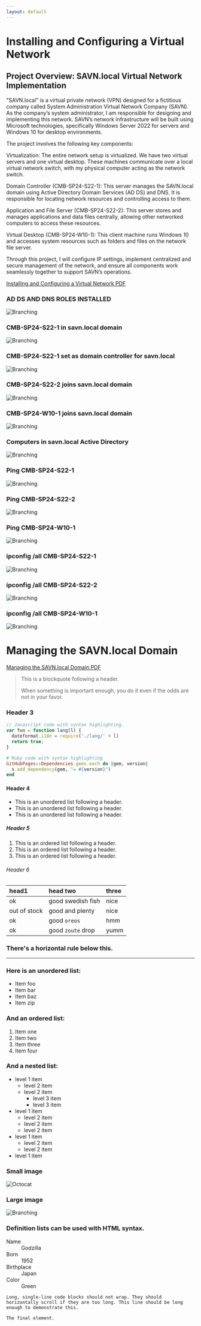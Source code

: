 ```yaml
---
layout: default
---
```


# Installing and Configuring a Virtual Network

## Project Overview: SAVN.local Virtual Network Implementation

"SAVN.local" is a virtual private network (VPN) designed for a fictitious company called System Administration Virtual Network Company (SAVN). As the company’s system administrator, I am responsible for designing and implementing this network. SAVN’s network infrastructure will be built using Microsoft technologies, specifically Windows Server 2022 for servers and Windows 10 for desktop environments.

The project involves the following key components:

Virtualization: The entire network setup is virtualized. We have two virtual servers and one virtual desktop. These machines communicate over a local virtual network switch, with my physical computer acting as the network switch.

Domain Controller (CMB-SP24-S22-1): This server manages the SAVN.local domain using Active Directory Domain Services (AD DS) and DNS. It is responsible for locating network resources and controlling access to them.

Application and File Server (CMB-SP24-S22-2): This server stores and manages applications and data files centrally, allowing other networked computers to access these resources.

Virtual Desktop (CMB-SP24-W10-1): This client machine runs Windows 10 and accesses system resources such as folders and files on the network file server.

Through this project, I will configure IP settings, implement centralized and secure management of the network, and ensure all components work seamlessly together to support SAVN’s operations.

<a href="https://docs.google.com/document/d/1HnYFiNJ5eso6yP-6tgihzOVBIvID8p6SlmEawQNcixk/edit?usp=sharing">Installing and Configuring a Virtual Network PDF</a>

### AD DS AND DNS ROLES INSTALLED

![Branching](1-AD_DS_and_DNS_roles_installed.png)


### CMB-SP24-S22-1 in savn.local domain

![Branching](2_CMB-SP24-S22-1_in_savn.local_domain.png)


### CMB-SP24-S22-1 set as domain controller for savn.local

![Branching](3_CMB-SP24-S22-1_set_as_domain_controller_for_savn.local.png)


### CMB-SP24-S22-2 joins savn.local domain
![Branching](4_CMB-SP24-S22-2_joins_savn.local_domain.png)


### CMB-SP24-W10-1 joins savn.local domain
![Branching](5_CMB-SP24-W10-1_joins_savn.local_domain.png)


### Computers in savn.local Active Directory
![Branching](6_Computers_in_savn.local_AD.png)


### Ping CMB-SP24-S22-1
![Branching](7_ping_CMB-SP24-S22-1.png)


### Ping CMB-SP24-S22-2
![Branching](8_ping_CMB-SP24-S22-2.png)


### Ping CMB-SP24-W10-1
![Branching](9_ping_CMB-SP24-W10-1.png)


### ipconfig /all CMB-SP24-S22-1
![Branching](10_ipconfigAll_CMB-SP24-S22-1.png)


### ipconfig /all CMB-SP24-S22-2
![Branching](11_ipconfigAll_CMB-SP24-S22-2.png)


### ipconfig /all CMB-SP24-W10-1
![Branching](12_ipconfigAll_CMB-SP24-W10-1.png)




# Managing the SAVN.local Domain


<a href="https://docs.google.com/document/d/1Igvi7cHpFZX13rb6o1Mq7J-Net3DuPimOiDF7TDZKS0/edit?usp=sharing">Managing the SAVN.local Domain PDF</a>

> This is a blockquote following a header.
>
> When something is important enough, you do it even if the odds are not in your favor.

### Header 3

```js
// Javascript code with syntax highlighting.
var fun = function lang(l) {
  dateformat.i18n = require('./lang/' + l)
  return true;
}
```

```ruby
# Ruby code with syntax highlighting
GitHubPages::Dependencies.gems.each do |gem, version|
  s.add_dependency(gem, "= #{version}")
end
```

#### Header 4

*   This is an unordered list following a header.
*   This is an unordered list following a header.
*   This is an unordered list following a header.

##### Header 5

1.  This is an ordered list following a header.
2.  This is an ordered list following a header.
3.  This is an ordered list following a header.

###### Header 6

| head1        | head two          | three |
|:-------------|:------------------|:------|
| ok           | good swedish fish | nice  |
| out of stock | good and plenty   | nice  |
| ok           | good `oreos`      | hmm   |
| ok           | good `zoute` drop | yumm  |

### There's a horizontal rule below this.

* * *

### Here is an unordered list:

*   Item foo
*   Item bar
*   Item baz
*   Item zip

### And an ordered list:

1.  Item one
1.  Item two
1.  Item three
1.  Item four

### And a nested list:

- level 1 item
  - level 2 item
  - level 2 item
    - level 3 item
    - level 3 item
- level 1 item
  - level 2 item
  - level 2 item
  - level 2 item
- level 1 item
  - level 2 item
  - level 2 item
- level 1 item

### Small image

![Octocat](https://github.githubassets.com/images/icons/emoji/octocat.png)

### Large image

![Branching](https://guides.github.com/activities/hello-world/branching.png)


### Definition lists can be used with HTML syntax.

<dl>
<dt>Name</dt>
<dd>Godzilla</dd>
<dt>Born</dt>
<dd>1952</dd>
<dt>Birthplace</dt>
<dd>Japan</dd>
<dt>Color</dt>
<dd>Green</dd>
</dl>

```
Long, single-line code blocks should not wrap. They should horizontally scroll if they are too long. This line should be long enough to demonstrate this.
```

```
The final element.
```
